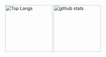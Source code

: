 <p align="left"> 
  <img alt="Top Langs" height="150px" src="https://github-readme-stats.vercel.app/api/top-langs/?username=jkkitakita&layout=compact&show_icons=true&theme=tokyonight" />
  <img alt="github stats" height="150px" src="https://github-readme-stats.vercel.app/api?username=jkkitakita&theme=tokyonight&show_icons=ture" />
</p>

<!--
**jkkitakita/jkkitakita** is a ✨ _special_ ✨ repository because its `README.md` (this file) appears on your GitHub profile.

Here are some ideas to get you started:

- 🔭 I’m currently working on ...
- 🌱 I’m currently learning ...
- 👯 I’m looking to collaborate on ...
- 🤔 I’m looking for help with ...
- 💬 Ask me about ...
- 📫 How to reach me: ...
- 😄 Pronouns: ...
- ⚡ Fun fact: ...
-->
